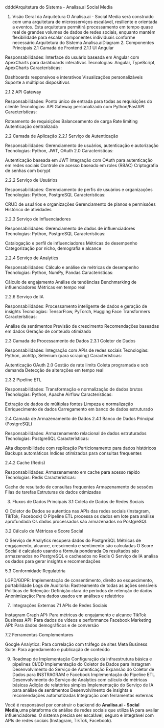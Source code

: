 ddddArquitetura do Sistema - Analisa.ai Social Media
1. Visão Geral da Arquitetura
O Analisa.ai - Social Media será construído com uma arquitetura de microsserviços escalável, resiliente e orientada a eventos. Esta arquitetura permitirá processamento em tempo quase real de grandes volumes de dados de redes sociais, enquanto mantém flexibilidade para escalar componentes individuais conforme necessário.Arquitetura do Sistema Analisa.aiDiagram 2. Componentes Principais
2.1 Camada de Frontend
2.1.1 UI Angular

Responsabilidades: Interface do usuário baseada em Angular com ApexCharts para dashboards interativos
Tecnologias: Angular, TypeScript, ApexCharts
Características:

Dashboards responsivos e interativos
Visualizações personalizáveis
Suporte a múltiplos dispositivos



2.1.2 API Gateway

Responsabilidades: Ponto único de entrada para todas as requisições do cliente
Tecnologias: API Gateway personalizado com Python/FastAPI
Características:

Roteamento de requisições
Balanceamento de carga
Rate limiting
Autenticação centralizada



2.2 Camada de Aplicação
2.2.1 Serviço de Autenticação

Responsabilidades: Gerenciamento de usuários, autenticação e autorização
Tecnologias: Python, JWT, OAuth 2.0
Características:

Autenticação baseada em JWT
Integração com OAuth para autenticação em redes sociais
Controle de acesso baseado em roles (RBAC)
Criptografia de senhas com bcrypt



2.2.2 Serviço de Usuários

Responsabilidades: Gerenciamento de perfis de usuários e organizações
Tecnologias: Python, PostgreSQL
Características:

CRUD de usuários e organizações
Gerenciamento de planos e permissões
Histórico de atividades



2.2.3 Serviço de Influenciadores

Responsabilidades: Gerenciamento de dados de influenciadores
Tecnologias: Python, PostgreSQL
Características:

Catalogação e perfil de influenciadores
Métricas de desempenho
Categorização por nicho, demografia e alcance



2.2.4 Serviço de Analytics

Responsabilidades: Cálculo e análise de métricas de desempenho
Tecnologias: Python, NumPy, Pandas
Características:

Cálculo de engajamento
Análise de tendências
Benchmarking de influenciadores
Métricas em tempo real



2.2.6 Serviço de IA

Responsabilidades: Processamento inteligente de dados e geração de insights
Tecnologias: TensorFlow, PyTorch, Hugging Face Transformers
Características:

Análise de sentimentos
Previsão de crescimento
Recomendações baseadas em dados
Geração de conteúdo otimizado



2.3 Camada de Processamento de Dados
2.3.1 Coletor de Dados

Responsabilidades: Integração com APIs de redes sociais
Tecnologias: Python, aiohttp, Selenium (para scraping)
Características:

Autenticação OAuth 2.0
Gestão de rate limits
Coleta programada e sob demanda
Detecção de alterações em tempo real



2.3.2 Pipeline ETL

Responsabilidades: Transformação e normalização de dados brutos
Tecnologias: Python, Apache Airflow
Características:

Extração de dados de múltiplas fontes
Limpeza e normalização
Enriquecimento de dados
Carregamento em banco de dados estruturado


2.4 Camada de Armazenamento de Dados
2.4.1 Banco de Dados Principal (PostgreSQL)

Responsabilidades: Armazenamento relacional de dados estruturados
Tecnologias: PostgreSQL
Características:

Alta disponibilidade com replicação
Particionamento para dados históricos
Backups automáticos
Índices otimizados para consultas frequentes


2.4.2 Cache (Redis)

Responsabilidades: Armazenamento em cache para acesso rápido
Tecnologias: Redis
Características:

Cache de resultado de consultas frequentes
Armazenamento de sessões
Filas de tarefas
Estruturas de dados otimizadas



3. Fluxos de Dados Principais
3.1 Coleta de Dados de Redes Sociais

O Coletor de Dados se autentica nas APIs das redes sociais (Instagram, TikTok, Facebook)
O Pipeline ETL processa os dados em lote para análise aprofundada
Os dados processados são armazenados no PostgreSQL

3.2 Cálculo de Métricas e Score Social

O Serviço de Analytics recupera dados do PostgreSQL
Métricas de engajamento, alcance, crescimento e sentimento são calculadas
O Score Social é calculado usando a fórmula ponderada
Os resultados são armazenados no PostgreSQL e cacheados no Redis
O Serviço de IA analisa os dados para gerar insights e recomendações

5.3 Conformidade Regulatória

LGPD/GDPR: Implementação de consentimento, direito ao esquecimento, portabilidade
Logs de Auditoria: Rastreamento de todas as ações sensíveis
Políticas de Retenção: Definição clara de períodos de retenção de dados
Anonimização: Para dados usados em análises e relatórios

7. Integrações Externas
7.1 APIs de Redes Sociais

Instagram Graph API: Para métricas de engajamento e alcance
TikTok Business API: Para dados de vídeos e performance
Facebook Marketing API: Para dados demográficos e de conversão

7.2 Ferramentas Complementares

Google Analytics: Para correlação com tráfego de sites
Meta Business Suite: Para agendamento e publicação de conteúdo

9. Roadmap de Implementação
Configuração da infraestrutura básica e pipelines CI/CD
Implementação do Coletor de Dados para Instagram
Desenvolvimento do Serviço de Autenticação
Expansão do Coletor de Dados para INSTRAGRAM e Facebook
Implementação do Pipeline ETL
Desenvolvimento do Serviço de Analytics com cálculo de métricas básicas
Adição de relatórios simples
Implementação do Serviço de IA para análise de sentimentos
Desenvolvimento de insights e recomendações automatizadas
Integração com ferramentas externas

Você é responsável por construir o backend do **Analisa.ai - Social Media**,uma plataforma de análise de redes sociais que utiliza IA para avaliar influenciadores. O sistema precisa ser escalável, seguro e integrável com APIs de redes sociais (Instagram, TikTok, Facebook).